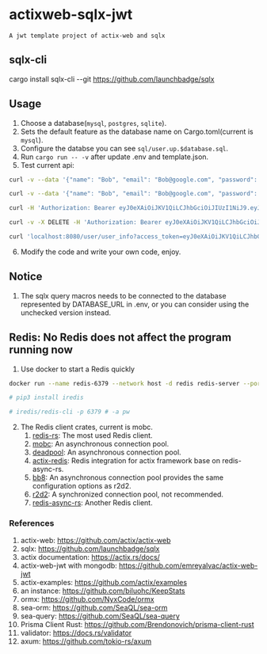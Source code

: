 # actixweb-sqlx-jwt
    A jwt template project of actix-web and sqlx

## sqlx-cli
cargo install sqlx-cli --git https://github.com/launchbadge/sqlx

## Usage

1. Choose a database(`mysql`, `postgres`, `sqlite`).
2. Sets the default feature as the database name on Cargo.toml(current is `mysql`).
3. Configure the databse you can see `sql/user.up.$database.sql`.
4. Run `cargo run -- -v` after update .env and template.json.
5. Test current api:
```sh
curl -v --data '{"name": "Bob", "email": "Bob@google.com", "password": "Bobpass"}' -H "Content-Type: application/json" -X POST localhost:8080/user/register

curl -v --data '{"name": "Bob", "email": "Bob@google.com", "password": "Bobpass"}' -H "Content-Type: application/json" -X POST localhost:8080/user/login

curl -H 'Authorization: Bearer eyJ0eXAiOiJKV1QiLCJhbGciOiJIUzI1NiJ9.eyJzdWIiOiJCb2IiLCJleHAiOjE1OTEyNDYwOTR9.O1dbYu3tqiIi6I8OUlixLuj9dp-1tLl4mjmXZ0ve6uo' localhost:8080/user/user_info

curl -v -X DELETE -H 'Authorization: Bearer eyJ0eXAiOiJKV1QiLCJhbGciOiJIUzI1NiJ9.eyJzdWIiOiJCb2IiLCJleHAiOjE1OTEyNDYwOTR9.O1dbYu3tqiIi6I8OUlixLuj9dp-1tLl4mjmXZ0ve6uo' localhost:8080/user/delete/Bob 

curl 'localhost:8080/user/user_info?access_token=eyJ0eXAiOiJKV1QiLCJhbGciOiJIUzI1NiJ9.eyJzdWIiOiJCb2IiLCJleHAiOjE1OTEyNTYxNDd9.zJKlZOozYfq-xMXO89kjUyme6SA8_eziacqt5gvXj2U'
```
6. Modify the code and write your own code, enjoy.

## Notice
1. The sqlx query macros needs to be connected to the database represented by DATABASE_URL in .env, or you can consider using the unchecked version instead.

## Redis: No Redis does not affect the program running now
1. Use docker to start a Redis quickly
```bash
docker run --name redis-6379 --network host -d redis redis-server --port 6379 --bind 127.0.0.1 --appendonly  no  # --requirepass pw

# pip3 install iredis

# iredis/redis-cli -p 6379 # -a pw
```
2. The Redis client crates, current is mobc.
    1. [redis-rs](https://github.com/mitsuhiko/redis-rs): The most used Redis client.
    1. [mobc](https://github.com/importcjj/mobc): An asynchronous connection pool.
    1. [deadpool](https://github.com/bikeshedder/deadpool): An asynchronous connection pool.
    1. [actix-redis](https://github.com/actix/actix-extras/tree/master/actix-redis): Redis integration for actix framework base on redis-async-rs.
    1. [bb8](https://crates.io/crates/bb8): An asynchronous connection pool provides the same configuration options as r2d2.
    2. [r2d2](https://github.com/sfackler/r2d2): A synchronized connection pool, not recommended.
    3. [redis-async-rs](https://github.com/benashford/redis-async-rs): Another Redis client.

### References
1. actix-web: https://github.com/actix/actix-web
2. sqlx: https://github.com/launchbadge/sqlx
2. actix documentation: https://actix.rs/docs/
2. actix-web-jwt with mongodb: https://github.com/emreyalvac/actix-web-jwt
2. actix-examples: https://github.com/actix/examples
2. an instance: https://github.com/biluohc/KeepStats
3. ormx: https://github.com/NyxCode/ormx
3. sea-orm: https://github.com/SeaQL/sea-orm
3. sea-query: https://github.com/SeaQL/sea-query
4. Prisma Client Rust: https://github.com/Brendonovich/prisma-client-rust
5. validator: https://docs.rs/validator
6. axum: https://github.com/tokio-rs/axum
